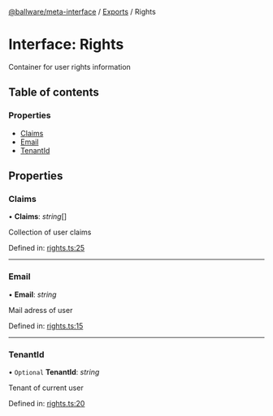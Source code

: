 [@ballware/meta-interface](../README.md) / [Exports](../modules.md) / Rights

# Interface: Rights

Container for user rights information

## Table of contents

### Properties

- [Claims](rights.md#claims)
- [Email](rights.md#email)
- [TenantId](rights.md#tenantid)

## Properties

### Claims

• **Claims**: *string*[]

Collection of user claims

Defined in: [rights.ts:25](https://github.com/ballware/ballware-client/blob/88ab695/packages/meta-interface/src/rights.ts#L25)

___

### Email

• **Email**: *string*

Mail adress of user

Defined in: [rights.ts:15](https://github.com/ballware/ballware-client/blob/88ab695/packages/meta-interface/src/rights.ts#L15)

___

### TenantId

• `Optional` **TenantId**: *string*

Tenant of current user

Defined in: [rights.ts:20](https://github.com/ballware/ballware-client/blob/88ab695/packages/meta-interface/src/rights.ts#L20)
